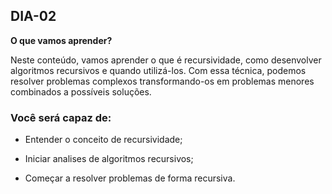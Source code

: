 ## DIA-02

**O que vamos aprender?**

Neste conteúdo, vamos aprender o que é recursividade, como desenvolver algoritmos recursivos e quando utilizá-los. Com essa técnica, podemos resolver problemas complexos transformando-os em problemas menores combinados a possíveis soluções.

### Você será capaz de:

-   Entender o conceito de recursividade;
    
-   Iniciar analises de algoritmos recursivos;
    
-   Começar a resolver problemas de forma recursiva.

